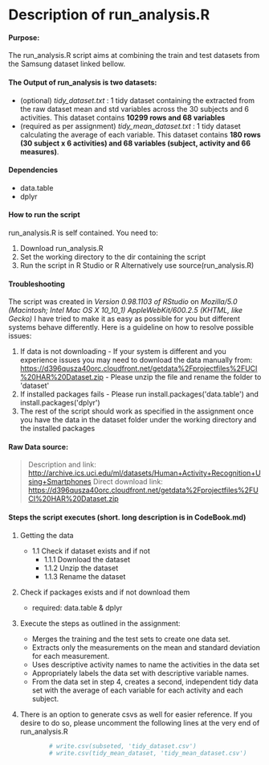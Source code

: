 
# Description of run_analysis.R

#### Purpose:
The run_analysis.R script aims at combining the train and test datasets from the Samsung dataset linked bellow.

#### The Output of run_analysis is two datasets:
- (optional) *tidy_dataset.txt* : 1 tidy dataset containing the extracted from the raw dataset mean and std variables across the 30 subjects and 6 activities. This dataset contains **10299 rows and 68 variables**  
- (required as per assignment) *tidy_mean_dataset.txt* : 1 tidy dataset calculating the average of each variable. This dataset contains **180 rows (30 subject x 6 activities) and 68 variables (subject, activity and 66 measures)**. 

#### Dependencies
- data.table
- dplyr

#### How to run the script
run_analysis.R is self contained. You need to:
  1. Download run_analysis.R
  2. Set the working directory to the dir containing the script
  3. Run the script in R Studio or R
Alternatively use source(run_analysis.R)

#### Troubleshooting
The script was created in *Version 0.98.1103 of RStudio* on *Mozilla/5.0 (Macintosh; Intel Mac OS X 10_10_1) AppleWebKit/600.2.5 (KHTML, like Gecko)*
I have tried to make it as easy as possible for you but different systems behave differently. Here is a guideline on how to resolve possible issues:
  1. If data is not downloading
    - If your system is different and you experience issues you may need to download the data manually from: https://d396qusza40orc.cloudfront.net/getdata%2Fprojectfiles%2FUCI%20HAR%20Dataset.zip 
    - Please unzip the file and rename the folder to 'dataset'
  2. If installed packages fails
    - Please run install.packages('data.table') and install.packages('dplyr')
  3. The rest of the script should work as specified in the assignment once you have the data in the dataset folder under the working directory and the installed packages

#### Raw Data source:
> Description and link: 
> http://archive.ics.uci.edu/ml/datasets/Human+Activity+Recognition+Using+Smartphones
> Direct download link: https://d396qusza40orc.cloudfront.net/getdata%2Fprojectfiles%2FUCI%20HAR%20Dataset.zip 


#### Steps the script executes (short. long description is in CodeBook.md)
1. Getting the data
    - 1.1 Check if dataset exists and if not 
        - 1.1.1 Download the dataset
        - 1.1.2 Unzip the dataset
        - 1.1.3 Rename the dataset 
2. Check if packages exists and if not download them
    - required: data.table & dplyr
3. Execute the steps as outlined in the assignment:
    - Merges the training and the test sets to create one data set.
    - Extracts only the measurements on the mean and standard deviation for each measurement. 
    - Uses descriptive activity names to name the activities in the data set
    - Appropriately labels the data set with descriptive variable names. 
    - From the data set in step 4, creates a second, independent tidy data set with the average of each variable for each activity and each subject.
4. There is an option to generate csvs as well for easier reference. If you desire to do so, please uncomment the following lines at the very end of run_analysis.R

    ```r
            # write.csv(subseted, 'tidy_dataset.csv')
            # write.csv(tidy_mean_dataset, 'tidy_mean_dataset.csv')
    ```
